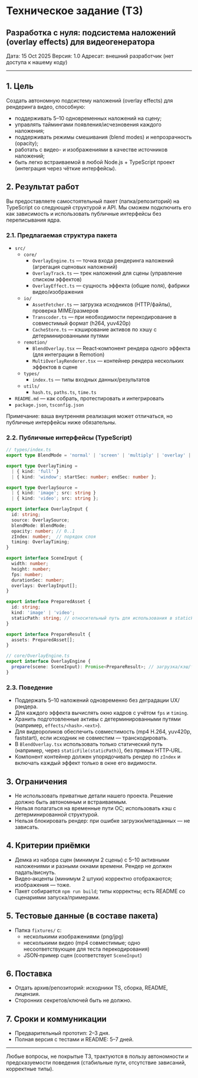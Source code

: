 # Техническое задание (ТЗ)
## Разработка с нуля: подсистема наложений (overlay effects) для видеогенератора
Дата: 15 Oct 2025
Версия: 1.0
Адресат: внешний разработчик (нет доступа к нашему коду)

---

## 1. Цель
Создать автономную подсистему наложений (overlay effects) для рендеринга видео, способную:
- поддерживать 5–10 одновременных наложений на сцену;
- управлять таймингами появления/исчезновения каждого наложения;
- поддерживать режимы смешивания (blend modes) и непрозрачность (opacity);
- работать с видео- и изображениями в качестве источников наложений;
- быть легко встраиваемой в любой Node.js + TypeScript проект (интеграция через чёткие интерфейсы).

## 2. Результат работ
Вы предоставляете самостоятельный пакет (папка/репозиторий) на TypeScript со следующей структурой и API. Мы сможем подключить его как зависимость и использовать публичные интерфейсы без переписывания ядра.

### 2.1. Предлагаемая структура пакета
- `src/`
  - `core/`
    - `OverlayEngine.ts` — точка входа рендеринга наложений (агрегация сценовых наложений)
    - `OverlayTrack.ts` — трек наложений для сцены (управление списком эффектов)
    - `OverlayEffect.ts` — сущность эффекта (общие поля), фабрики видео/изображения
  - `io/`
    - `AssetFetcher.ts` — загрузка исходников (HTTP/файлы), проверка MIME/размеров
    - `Transcoder.ts` — при необходимости перекодирование в совместимый формат (h264, yuv420p)
    - `CacheStore.ts` — кэширование активов по хэшу с детерминированными путями
  - `remotion/`
    - `BlendOverlay.tsx` — React‑компонент рендера одного эффекта (для интеграции в Remotion)
    - `MultiOverlayRenderer.tsx` — контейнер рендера нескольких эффектов в сцене
  - `types/`
    - `index.ts` — типы входных данных/результатов
  - `utils/`
    - `hash.ts`, `paths.ts`, `time.ts`
- `README.md` — как собрать, протестировать и интегрировать
- `package.json`, `tsconfig.json`

Примечание: ваша внутренняя реализация может отличаться, но публичные интерфейсы ниже обязательны.

### 2.2. Публичные интерфейсы (TypeScript)
```ts
// types/index.ts
export type BlendMode = 'normal' | 'screen' | 'multiply' | 'overlay' | 'add';

export type OverlayTiming =
  | { kind: 'full' }
  | { kind: 'window'; startSec: number; endSec: number };

export type OverlaySource =
  | { kind: 'image'; src: string }
  | { kind: 'video'; src: string };

export interface OverlayInput {
  id: string;
  source: OverlaySource;
  blendMode: BlendMode;
  opacity: number; // 0..1
  zIndex: number;  // порядок слоя
  timing: OverlayTiming;
}

export interface SceneInput {
  width: number;
  height: number;
  fps: number;
  durationSec: number;
  overlays: OverlayInput[];
}

export interface PreparedAsset {
  id: string;
  kind: 'image' | 'video';
  staticPath: string; // относительный путь для использования в staticFile()
}

export interface PrepareResult {
  assets: PreparedAsset[];
}

// core/OverlayEngine.ts
export interface OverlayEngine {
  prepare(scene: SceneInput): Promise<PrepareResult>; // загрузка/кэш/транскодирование
}
```

### 2.3. Поведение
- Поддержать 5–10 наложений одновременно без деградации UX/рэндера.
- Для каждого эффекта вычислять окно кадров с учётом `fps` и `timing`.
- Хранить подготовленные активы с детерминированными путями (например, `effects/<hash>.<ext>`).
- Для видеороликов обеспечить совместимость (mp4 H.264, yuv420p, faststart), если исходник не совместим — транскодировать.
- В `BlendOverlay.tsx` использовать только статический путь (например, через `staticFile(staticPath)`), без прямых HTTP‑URL.
- Компонент контейнер должен упорядочивать рендер по `zIndex` и включать каждый эффект только в окне его видимости.

## 3. Ограничения
- Не использовать приватные детали нашего проекта. Решение должно быть автономным и встраиваемым.
- Нельзя полагаться на временные пути ОС; использовать кэш с детерминированной структурой.
- Нельзя блокировать рендер: при ошибке загрузки/метаданных — не зависать.

## 4. Критерии приёмки
- Демка из набора сцен (минимум 2 сцены) с 5–10 активными наложениями и разными окнами времени. Рендер не должен падать/виснуть.
- Видео‑акценты (минимум 2 штуки) корректно отображаются; изображения — тоже.
- Пакет собирается `npm run build`; типы корректны; есть README со сценариями запуска/примерами.

## 5. Тестовые данные (в составе пакета)
- Папка `fixtures/` с:
  - несколькими изображениями (png/jpg)
  - несколькими видео (mp4 совместимые; одно несоответствующее для теста перекодирования)
  - JSON‑пример сцен (соответствует `SceneInput`)

## 6. Поставка
- Отдать архив/репозиторий: исходники TS, сборка, README, лицензия.
- Сторонних секретов/ключей быть не должно.

## 7. Сроки и коммуникации
- Предварительный прототип: 2–3 дня.
- Полная версия с тестами и README: 5–7 дней.

---

Любые вопросы, не покрытые ТЗ, трактуются в пользу автономности и предсказуемости поведения (стабильные пути, отсутствие зависаний, корректные типы).
